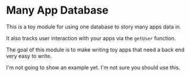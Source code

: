 # Many App Database

This is a toy module for using one database to story many apps data in.

It also tracks user interaction with your apps via the `getUser` function.

The goal of this module is to make writing toy apps that need a back end very easy to write.

I'm not going to show an example yet. I'm not sure you should use this.
